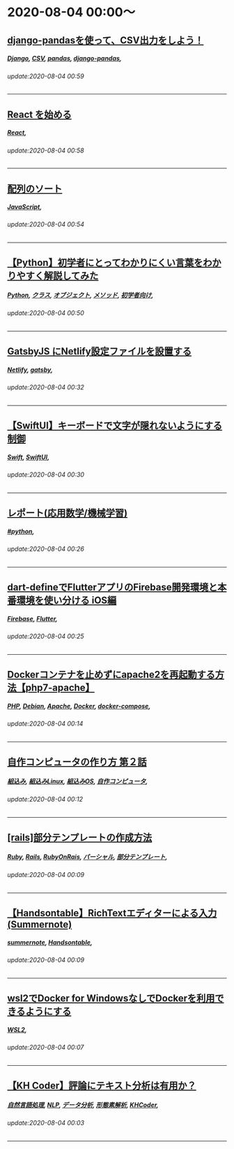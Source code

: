 # 2020-08-04 00:00～
## [django-pandasを使って、CSV出力をしよう！](https://qiita.com/ryubb_SU/items/06a5abd37515b9abf0fe)
##### [Django](https://qiita.com/tags/Django), [CSV](https://qiita.com/tags/CSV), [pandas](https://qiita.com/tags/pandas), [django-pandas](https://qiita.com/tags/django-pandas), 
###### update:2020-08-04 00:59
---
## [React を始める](https://qiita.com/yyanagi/items/255634ff3057457b09d5)
##### [React](https://qiita.com/tags/React), 
###### update:2020-08-04 00:58
---
## [配列のソート](https://qiita.com/aki27_/items/9f029e594db46578209f)
##### [JavaScript](https://qiita.com/tags/JavaScript), 
###### update:2020-08-04 00:54
---
## [【Python】初学者にとってわかりにくい言葉をわかりやすく解説してみた](https://qiita.com/TosakaNaoya/items/b99f261e381e220de009)
##### [Python](https://qiita.com/tags/Python), [クラス](https://qiita.com/tags/クラス), [オブジェクト](https://qiita.com/tags/オブジェクト), [メソッド](https://qiita.com/tags/メソッド), [初学者向け](https://qiita.com/tags/初学者向け), 
###### update:2020-08-04 00:50
---
## [GatsbyJS にNetlify設定ファイルを設置する](https://qiita.com/gombeedoe/items/42dd7dde5d53b7b4dd12)
##### [Netlify](https://qiita.com/tags/Netlify), [gatsby](https://qiita.com/tags/gatsby), 
###### update:2020-08-04 00:32
---
## [【SwiftUI】キーボードで文字が隠れないようにする制御](https://qiita.com/taitai9847/items/7e86ea99d84aaa709845)
##### [Swift](https://qiita.com/tags/Swift), [SwiftUI](https://qiita.com/tags/SwiftUI), 
###### update:2020-08-04 00:30
---
## [レポート(応用数学/機械学習)](https://qiita.com/takubou_ai/items/0c048c22e6679bd4f4a8)
##### [#python](https://qiita.com/tags/#python), 
###### update:2020-08-04 00:26
---
## [dart-defineでFlutterアプリのFirebase開発環境と本番環境を使い分ける iOS編](https://qiita.com/tetsufe/items/3f2257ac12f812d3f2d6)
##### [Firebase](https://qiita.com/tags/Firebase), [Flutter](https://qiita.com/tags/Flutter), 
###### update:2020-08-04 00:25
---
## [Dockerコンテナを止めずにapache2を再起動する方法【php7-apache】](https://qiita.com/enutake/items/9414a340f7253d1c65d8)
##### [PHP](https://qiita.com/tags/PHP), [Debian](https://qiita.com/tags/Debian), [Apache](https://qiita.com/tags/Apache), [Docker](https://qiita.com/tags/Docker), [docker-compose](https://qiita.com/tags/docker-compose), 
###### update:2020-08-04 00:14
---
## [自作コンピュータの作り方  第２話](https://qiita.com/nonNoise/items/01427a281ceb7bdc0238)
##### [組込み](https://qiita.com/tags/組込み), [組込みLinux](https://qiita.com/tags/組込みLinux), [組込みOS](https://qiita.com/tags/組込みOS), [自作コンピュータ](https://qiita.com/tags/自作コンピュータ), 
###### update:2020-08-04 00:12
---
## [[rails]部分テンプレートの作成方法](https://qiita.com/yusuke1209kitamura/items/b93898533ca5bf678abf)
##### [Ruby](https://qiita.com/tags/Ruby), [Rails](https://qiita.com/tags/Rails), [RubyOnRais](https://qiita.com/tags/RubyOnRais), [パーシャル](https://qiita.com/tags/パーシャル), [部分テンプレート](https://qiita.com/tags/部分テンプレート), 
###### update:2020-08-04 00:09
---
## [【Handsontable】RichTextエディターによる入力(Summernote)](https://qiita.com/yaju/items/f41db7ee1dcdf052df7d)
##### [summernote](https://qiita.com/tags/summernote), [Handsontable](https://qiita.com/tags/Handsontable), 
###### update:2020-08-04 00:09
---
## [wsl2でDocker for WindowsなしでDockerを利用できるようにする](https://qiita.com/yuta_vamdemic/items/0009103f6dc63a3f5eb2)
##### [WSL2](https://qiita.com/tags/WSL2), 
###### update:2020-08-04 00:07
---
## [【KH Coder】評論にテキスト分析は有用か？](https://qiita.com/zakkiiii/items/f581b00016d7ec910e8b)
##### [自然言語処理](https://qiita.com/tags/自然言語処理), [NLP](https://qiita.com/tags/NLP), [データ分析](https://qiita.com/tags/データ分析), [形態素解析](https://qiita.com/tags/形態素解析), [KHCoder](https://qiita.com/tags/KHCoder), 
###### update:2020-08-04 00:03
---





